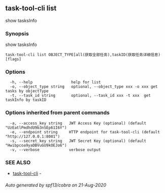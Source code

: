 ## task-tool-cli list

show tasksInfo

### Synopsis

show tasksInfo

```
task-tool-cli list OBJECT_TYPE[all(获取全部任务),taskID(获取任务详细信息) [flags]
```

### Options

```
  -h, --help                 help for list
  -o, --object_type string   optional, --object_type xxx -o xxx get tasks by objectType
  -t, --task_id string       optional, --task_id xxx -t xxx  get taskInfo by taskID
```

### Options inherited from parent commands

```
  -a, --access_key string   JWT Access Key (optional) (default "UzEatlPmdhdU9b3nSEp61I6Y")
  -e, --endpoint string     HTTP endpoint for task-tool-cli (default "http://127.0.0.1:8081")
  -s, --secret_key string   JWT Secret Key (optional) (default "Hwibpcoa9yaDBVuGU9kOEJo6")
  -v, --verbose             verbose output
```

### SEE ALSO

* [task-tool-cli](task-tool-cli.md)	 - 

###### Auto generated by spf13/cobra on 21-Aug-2020

